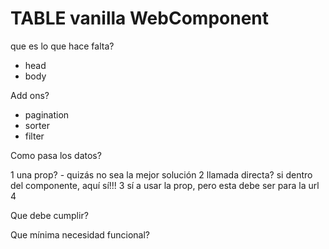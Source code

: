 # TABLE vanilla WebComponent

que es lo que hace falta?

- head
- body

Add ons?

- pagination
- sorter
- filter


Como pasa los datos?

1 una prop? - quizás no sea la mejor solución
2 llamada directa? si dentro del componente, aquí sí!!!
3 sí a usar la prop, pero esta debe ser para la url
4 

Que debe cumplir?

Que mínima necesidad funcional?

 
